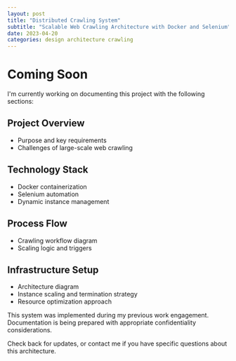 ```yaml
---
layout: post
title: "Distributed Crawling System"
subtitle: "Scalable Web Crawling Architecture with Docker and Selenium"
date: 2023-04-20
categories: design architecture crawling
---
```


# Coming Soon

I'm currently working on documenting this project with the following sections:

## Project Overview
- Purpose and key requirements
- Challenges of large-scale web crawling

## Technology Stack
- Docker containerization
- Selenium automation
- Dynamic instance management

## Process Flow
- Crawling workflow diagram
- Scaling logic and triggers

## Infrastructure Setup
- Architecture diagram
- Instance scaling and termination strategy
- Resource optimization approach

This system was implemented during my previous work engagement. Documentation is being prepared with appropriate confidentiality considerations.

Check back for updates, or contact me if you have specific questions about this architecture.